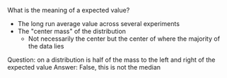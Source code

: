 
What is the meaning of a expected value?

- The long run average value across several experiments
- The "center mass" of the distribution
	- Not necessarily the center but the center of where the majority of the data lies

Question: on a distribution is half of the mass to the left and right of the expected value
Answer: False, this is not the median

